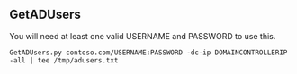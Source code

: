 ## GetADUsers

You will need at least one valid USERNAME and PASSWORD to use this. 

``GetADUsers.py contoso.com/USERNAME:PASSWORD -dc-ip DOMAINCONTROLLERIP -all | tee /tmp/adusers.txt``
